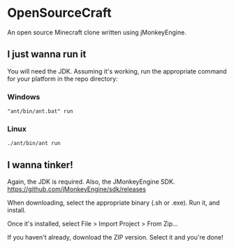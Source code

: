 # OpenSourceCraft
An open source Minecraft clone written using jMonkeyEngine.

## I just wanna run it
You will need the JDK. Assuming it's working, run the appropriate command for your platform in the repo directory:

### Windows
`"ant/bin/ant.bat" run`

### Linux
`./ant/bin/ant run`

## I wanna tinker!
Again, the JDK is required. Also, the JMonkeyEngine SDK. https://github.com/jMonkeyEngine/sdk/releases

When downloading, select the appropriate binary (.sh or .exe). Run it, and install.

Once it's installed, select File > Import Project > From Zip...

If you haven't already, download the ZIP version. Select it and you're done!
